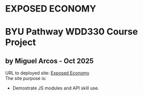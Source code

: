 # **EXPOSED ECONOMY** 
# BYU Pathway WDD330 Course Project 
## by Miguel Arcos - Oct 2025  
URL to deployed site: [Exposed Economy](https://migarcos.github.io/wdd330project/)  
The site purpose is:
- Demostrate JS modules and API skill use.